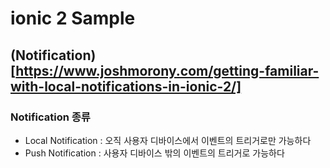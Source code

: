 # ionic 2 Sample

## (Notification)[https://www.joshmorony.com/getting-familiar-with-local-notifications-in-ionic-2/]

### Notification 종류

- Local Notification : 오직 사용자 디바이스에서 이벤트의 트리거로만 가능하다 
- Push Notification : 사용자 디바이스 밖의 이벤트의 트리거로 가능하다

